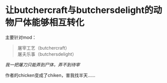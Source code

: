 # 让butchercraft与butchersdelight的动物尸体能够相互转化
主要针对mod：  
>屠宰工艺（butchercraft）  
>屠夫乐事（butchersdelight）  

*我一把屠刀只能弄到尸体，弄不到待宰*  

作者的chicken变成了chiken，害我找半天……
